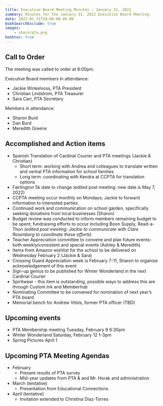 ```yaml
---
title: Executive Board Meeting Minutes — January 31, 2022
summary: Minutes for the January 31, 2022 Executive Board Meeting.
date: 2022-01-31T20:00:00-05:00
bookSearchExclude: true
images:
    - share/pta.png
booktoc: true
---
```


## Call to Order

The meeting was called to order at 8:00pm.

Executive Board members in attendance:
- Jackie Winkelvoss, PTA President
- Christian Lindstrom, PTA Treasurer
- Sara Carr, PTA Secretary

Members in attendance:
- Sharon Burd
- Dan Burd
- Meredith Greene

## Accomplished and Action items
- Spanish Translation of Cardinal Courier and PTA meetings (Jackie & Christian)
    - Short term: working with Andrea and colleagues to translate written and verbal PTA information for school families
    - Long term: coordinating with Kendra at CCPTA for translation options
- Fairlington 5k date to change (edited post meeting: new date is May 7, 2022)
- CCPTA meeting occur monthly on Mondays; Jackie to forward information to interested parties
- Continued work and communication on school garden, specifically seeking donations from local businesses (Sharon)
- Budget review was conducted to inform members remaining budget to be spent; fundraising efforts to occur including Boon Supply, Read-a-Thon (*edited post meeting: Jackie to communicate with Clare Rosenberg to coordinate these efforts*)
- Teacher Appreciation committee to convene and plan future events-both weekly/consistent and special events (Ashley & Meredith)
- Items from Amazon wishlist for the school to be delivered on Wednesday February 2 (Jackie & Sara)
- Crossing Guard Appreciation week is February 7-11, Sharon to organize acknowledgement of this event
- Sign-up genius to be published for Winter Wonderland in the next Cardinal Courier
- Spiritwear - this item is outstanding, possible ways to address this are through Custom Ink and Memberhub
- Nominating Committee to be convened for nomination of next year’s PTA board
- Memorial bench for Andrew Vitols, former PTA officer (TBD)

## Upcoming events
- PTA Membership meeting Tuesday, February 8 6:30pm
- Winter Wonderland Saturday, February 12 1-3pm
- Spring Pictures April 1

## Upcoming PTA Meeting Agendas
- February
    - Present results of PTA survey
    - Mid-year updates from PTA & and Mr. Horak and administration
- March (tentative)
    - Presentation from Educational Connections
- April (tentative)
    - Invitation extended to Christina Diaz-Torres